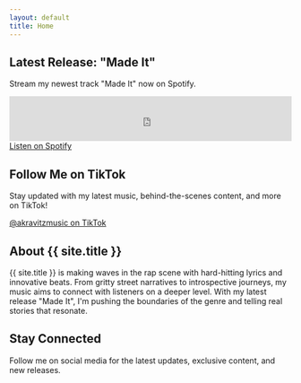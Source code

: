 ```yaml
---
layout: default
title: Home
---
```


<div class="content-section">
    <h2>Latest Release: "Made It"</h2>
    <p>Stream my newest track "Made It" now on Spotify.</p>
    <iframe src="https://open.spotify.com/embed/track/6u2RcZ2kxhcV8DhqoTsCez" width="100%" height="80" frameBorder="0" allowtransparency="true" allow="encrypted-media"></iframe>
    <a href="https://open.spotify.com/track/6u2RcZ2kxhcV8DhqoTsCez" class="btn" target="_blank">Listen on Spotify</a>
</div>

<div class="content-section">
    <h2>Follow Me on TikTok</h2>
    <p>Stay updated with my latest music, behind-the-scenes content, and more on TikTok!</p>
    <a href="https://www.tiktok.com/@akravitzmusic" class="btn" target="_blank">@akravitzmusic on TikTok</a>
    <!-- If you have a specific TikTok video you want to feature, you can embed it here -->
</div>

<div class="content-section">
    <h2>About {{ site.title }}</h2>
    <p>{{ site.title }} is making waves in the rap scene with hard-hitting lyrics and innovative beats. From gritty street narratives to introspective journeys, my music aims to connect with listeners on a deeper level. With my latest release "Made It", I'm pushing the boundaries of the genre and telling real stories that resonate.</p>
</div>

<div class="content-section">
    <h2>Stay Connected</h2>
    <p>Follow me on social media for the latest updates, exclusive content, and new releases.</p>
    <div class="social-links">
        <a href="https://www.tiktok.com/@akravitzmusic" title="TikTok" target="_blank"><i class="fab fa-tiktok"></i></a>
        <a href="#" title="Spotify"><i class="fab fa-spotify"></i></a>
        <a href="#" title="Instagram"><i class="fab fa-instagram"></i></a>
        <a href="#" title="Twitter"><i class="fab fa-twitter"></i></a>
    </div>
</div>
